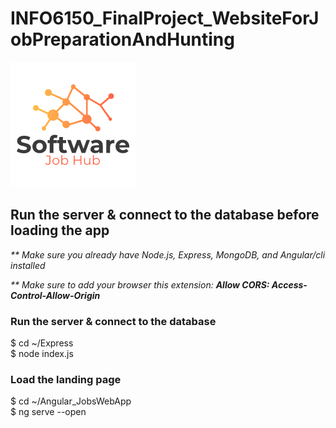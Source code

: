 # INFO6150_FinalProject_WebsiteForJobPreparationAndHunting
<img src="Angular_JobsWebApp/src/assets/logo.png">

## Run the server & connect to the database before loading the app
<p><i>** Make sure you already have Node.js, Express, MongoDB, and Angular/cli installed</i></p>
<p><i>** Make sure to add your browser this extension: <b>Allow CORS: Access-Control-Allow-Origin</b></i></p>

### Run the server & connect to the database
$ cd ~/Express<br>
$ node index.js


### Load the landing page
$ cd ~/Angular_JobsWebApp<br>
$ ng serve --open
